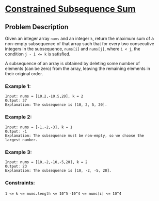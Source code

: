 # [Constrained Subsequence Sum](https://leetcode.com/problems/constrained-subsequence-sum/description)

## Problem Description

Given an integer array `nums` and an integer `k`, return the maximum sum of a non-empty subsequence of that array such that for every two consecutive integers in the subsequence, `nums[i]` and `nums[j]`, where `i < j`, the condition `j - i <= k` is satisfied.

A subsequence of an array is obtained by deleting some number of elements (can be zero) from the array, leaving the remaining elements in their original order.

### Example 1:
```
Input: nums = [10,2,-10,5,20], k = 2
Output: 37
Explanation: The subsequence is [10, 2, 5, 20].
```
### Example 2:
```
Input: nums = [-1,-2,-3], k = 1
Output: -1
Explanation: The subsequence must be non-empty, so we choose the largest number.
```
### Example 3:
```
Input: nums = [10,-2,-10,-5,20], k = 2
Output: 23
Explanation: The subsequence is [10, -2, -5, 20].
```

### Constraints:

`1 <= k <= nums.length <= 10^5`
`-10^4 <= nums[i] <= 10^4`